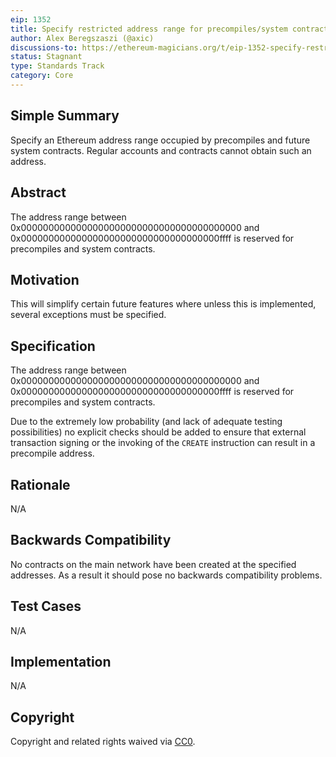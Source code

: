 ```yaml
---
eip: 1352
title: Specify restricted address range for precompiles/system contracts
author: Alex Beregszaszi (@axic)
discussions-to: https://ethereum-magicians.org/t/eip-1352-specify-restricted-address-range-for-precompiles-system-contracts/1151
status: Stagnant
type: Standards Track
category: Core
---
```


## Simple Summary
Specify an Ethereum address range occupied by precompiles and future system contracts. Regular accounts and contracts cannot obtain such an address.

## Abstract
The address range between 0x0000000000000000000000000000000000000000 and 0x000000000000000000000000000000000000ffff is reserved for precompiles and system contracts.

## Motivation
This will simplify certain future features where unless this is implemented, several exceptions must be specified.

## Specification
The address range between 0x0000000000000000000000000000000000000000 and 0x000000000000000000000000000000000000ffff is reserved for precompiles and system contracts.

Due to the extremely low probability (and lack of adequate testing possibilities) no explicit checks should be added to ensure that external transaction signing or
the invoking of the `CREATE` instruction can result in a precompile address.

## Rationale
N/A

## Backwards Compatibility
No contracts on the main network have been created at the specified addresses. As a result it should pose no backwards compatibility problems.

## Test Cases
N/A

## Implementation
N/A

## Copyright
Copyright and related rights waived via [CC0](../LICENSE.md).
